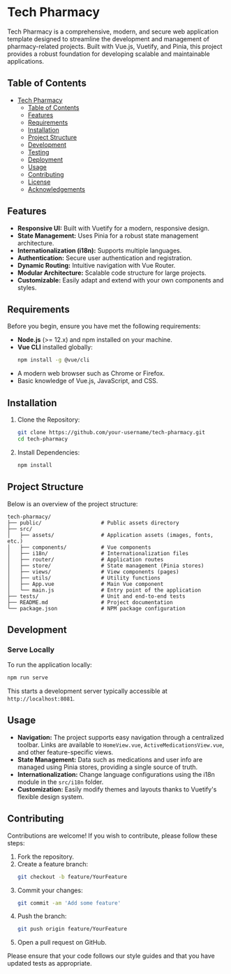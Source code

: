 # Tech Pharmacy

Tech Pharmacy is a comprehensive, modern, and secure web application template designed to streamline the development and management of pharmacy-related projects. Built with Vue.js, Vuetify, and Pinia, this project provides a robust foundation for developing scalable and maintainable applications.

## Table of Contents

- [Tech Pharmacy](#tech-pharmacy)
    - [Table of Contents](#table-of-contents)
    - [Features](#features)
    - [Requirements](#requirements)
    - [Installation](#installation)
    - [Project Structure](#project-structure)
    - [Development](#development)
    - [Testing](#testing)
    - [Deployment](#deployment)
    - [Usage](#usage)
    - [Contributing](#contributing)
    - [License](#license)
    - [Acknowledgements](#acknowledgements)

## Features

- **Responsive UI:** Built with Vuetify for a modern, responsive design.
- **State Management:** Uses Pinia for a robust state management architecture.
- **Internationalization (i18n):** Supports multiple languages.
- **Authentication:** Secure user authentication and registration.
- **Dynamic Routing:** Intuitive navigation with Vue Router.
- **Modular Architecture:** Scalable code structure for large projects.
- **Customizable:** Easily adapt and extend with your own components and styles.

## Requirements

Before you begin, ensure you have met the following requirements:

- **Node.js** (>= 12.x) and npm installed on your machine.
- **Vue CLI** installed globally:
    ```sh
    npm install -g @vue/cli
    ```
- A modern web browser such as Chrome or Firefox.
- Basic knowledge of Vue.js, JavaScript, and CSS.

## Installation

1. Clone the Repository:
     ```sh
     git clone https://github.com/your-username/tech-pharmacy.git
     cd tech-pharmacy
     ```

2. Install Dependencies:
     ```sh
     npm install
     ```

## Project Structure

Below is an overview of the project structure:

```
tech-pharmacy/
├── public/                   # Public assets directory
├── src/
│   ├── assets/               # Application assets (images, fonts, etc.)
│   ├── components/           # Vue components
│   ├── i18n/                 # Internationalization files
│   ├── router/               # Application routes
│   ├── store/                # State management (Pinia stores)
│   ├── views/                # View components (pages)
│   ├── utils/                # Utility functions
│   ├── App.vue               # Main Vue component
│   └── main.js               # Entry point of the application
├── tests/                    # Unit and end-to-end tests
├── README.md                 # Project documentation
└── package.json              # NPM package configuration
```

## Development

### Serve Locally

To run the application locally:

```sh
npm run serve
```

This starts a development server typically accessible at `http://localhost:8081`.

## Usage

- **Navigation:** The project supports easy navigation through a centralized toolbar. Links are available to `HomeView.vue`, `ActiveMedicationsView.vue`, and other feature-specific views.
- **State Management:** Data such as medications and user info are managed using Pinia stores, providing a single source of truth.
- **Internationalization:** Change language configurations using the i18n module in the `src/i18n` folder.
- **Customization:** Easily modify themes and layouts thanks to Vuetify's flexible design system.

## Contributing

Contributions are welcome! If you wish to contribute, please follow these steps:

1. Fork the repository.
2. Create a feature branch:
     ```sh
     git checkout -b feature/YourFeature
     ```
3. Commit your changes:
     ```sh
     git commit -am 'Add some feature'
     ```
4. Push the branch:
     ```sh
     git push origin feature/YourFeature
     ```
5. Open a pull request on GitHub.

Please ensure that your code follows our style guides and that you have updated tests as appropriate.